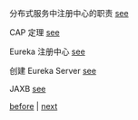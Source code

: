 分布式服务中注册中心的职责 [see](2/1.md)  

CAP 定理 [see](2/2.md)  

Eureka 注册中心 [see](2/3.md)  

创建 Eureka Server [see](2/4.md)  

JAXB [see](2/5.md)  

[before](1.md) | [next](3.md)  